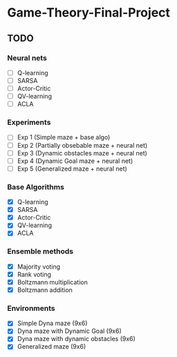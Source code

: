 # Game-Theory-Final-Project

## TODO

### Neural nets

  - [ ] Q-learning
  - [ ] SARSA
  - [ ] Actor-Critic
  - [ ] QV-learning
  - [ ] ACLA

### Experiments

  - [ ] Exp 1 (Simple maze + base algo)
  - [ ] Exp 2 (Partially obsebable maze + neural net)
  - [ ] Exp 3 (Dynamic obstacles maze + neural net)
  - [ ] Exp 4 (Dynamic Goal maze + neural net) 
  - [ ] Exp 5 (Generalized maze + neural net)

### Base Algorithms

  - [x] Q-learning
  - [x] SARSA
  - [x] Actor-Critic
  - [x] QV-learning
  - [x] ACLA
 
 ### Ensemble methods
 
  - [x] Majority voting
  - [x] Rank voting
  - [x] Boltzmann multiplication
  - [x] Boltzmann addition

### Environments
  
  - [x] Simple Dyna maze (9x6)
  - [x] Dyna maze with Dynamic Goal (9x6)
  - [x] Dyna maze with dynamic obstacles (9x6)
  - [x] Generalized maze (9x6)
